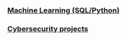 ### [Machine Learning (SQL/Python)](https://apl223.github.io/Portfolio/Machine-Learning/)

### [Cybersecurity projects](https://github.com/Apl223/Home-Lab)
